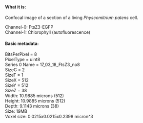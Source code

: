 #### What it is:

Confocal image of a section of a living _Physcomitrium patens_ cell.

Channel-0: FtsZ3-EGFP \
Channel-1: Chlorophyll (autofluorescence) 

#### Basic metadata:

BitsPerPixel = 8 \
PixelType = uint8 \
Series 0 Name = 17_03_18_FtsZ3_no8 \
SizeC = 2 \
SizeT = 1 \
SizeX = 512 \
SizeY = 512 \
SizeZ = 38 \
Width:  10.9885 microns (512) \
Height:  10.9885 microns (512) \
Depth:  9.1143 microns (38) \
Size:  19MB \
Voxel size: 0.0215x0.0215x0.2398 micron^3 

